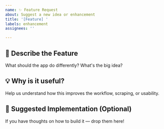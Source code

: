 ```yaml
---
name: ✨ Feature Request
about: Suggest a new idea or enhancement
title: '[Feature] '
labels: enhancement
assignees: ''

---
```


## 🌟 Describe the Feature

What should the app do differently? What's the big idea?

## 💡 Why is it useful?

Help us understand how this improves the workflow, scraping, or usability.

## 🧱 Suggested Implementation (Optional)

If you have thoughts on how to build it — drop them here!
